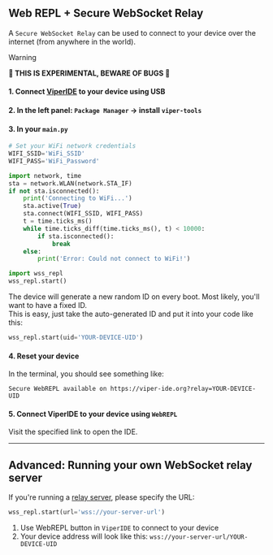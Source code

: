 
## Web REPL + Secure WebSocket Relay

A `Secure WebSocket Relay` can be used to connect to your device over the internet (from anywhere in the world).

> [!WARNING]
> **🚧 THIS IS EXPERIMENTAL, BEWARE OF BUGS 🚧**

#### 1. Connect [ViperIDE](https://viper-ide.org) to your device using USB

#### 2. In the left panel: `Package Manager` -> install `viper-tools`

#### 3. In your `main.py`

```py
# Set your WiFi network credentials
WIFI_SSID='WiFi_SSID'
WIFI_PASS='WiFi_Password'

import network, time
sta = network.WLAN(network.STA_IF)
if not sta.isconnected():
    print('Connecting to WiFi...')
    sta.active(True)
    sta.connect(WIFI_SSID, WIFI_PASS)
    t = time.ticks_ms()
    while time.ticks_diff(time.ticks_ms(), t) < 10000:
        if sta.isconnected():
            break
    else:
        print('Error: Could not connect to WiFi!')

import wss_repl
wss_repl.start()
```

The device will generate a new random ID on every boot. Most likely, you'll want to have a fixed ID.  
This is easy, just take the auto-generated ID and put it into your code like this:

```py
wss_repl.start(uid='YOUR-DEVICE-UID')
```

#### 4. Reset your device

In the terminal, you should see something like:

```log
Secure WebREPL available on https://viper-ide.org?relay=YOUR-DEVICE-UID
```

#### 5. Connect ViperIDE to your device using `WebREPL`

Visit the specified link to open the IDE.

---

## Advanced: Running your own WebSocket relay server

If you're running a [relay server](../src/websocket_relay.js), please specify the URL:

```py
wss_repl.start(url='wss://your-server-url')
```

1. Use WebREPL button in `ViperIDE` to connect to your device
2. Your device address will look like this: `wss://your-server-url/YOUR-DEVICE-UID`
